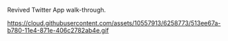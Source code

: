 Revived Twitter App walk-through.

https://cloud.githubusercontent.com/assets/10557913/6258773/513ee67a-b780-11e4-871e-406c2782ab4e.gif
